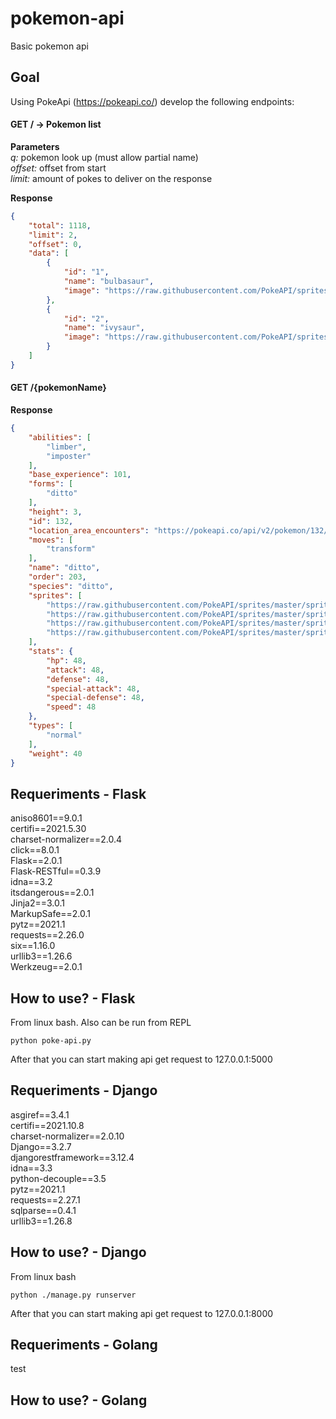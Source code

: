 # pokemon-api
Basic pokemon api

## Goal
Using PokeApi (https://pokeapi.co/) develop the following endpoints:
#### GET / -> Pokemon list
**Parameters**  
*q:* pokemon look up (must allow partial name)  
*offset:* offset from start  
*limit:* amount of pokes to deliver on the response  

**Response**
```json
{
    "total": 1118,
    "limit": 2,
    "offset": 0,
    "data": [
        {
            "id": "1",
            "name": "bulbasaur",
            "image": "https://raw.githubusercontent.com/PokeAPI/sprites/master/sprites/pokemon/1.png"
        },
        {
            "id": "2",
            "name": "ivysaur",
            "image": "https://raw.githubusercontent.com/PokeAPI/sprites/master/sprites/pokemon/2.png"
        }
    ]
}
```

#### GET /{pokemonName}
**Response**
```json
{
    "abilities": [
        "limber",
        "imposter"
    ],
    "base_experience": 101,
    "forms": [
        "ditto"
    ],
    "height": 3,
    "id": 132,
    "location_area_encounters": "https://pokeapi.co/api/v2/pokemon/132/encounters",
    "moves": [
        "transform"
    ],
    "name": "ditto",
    "order": 203,
    "species": "ditto",
    "sprites": [
        "https://raw.githubusercontent.com/PokeAPI/sprites/master/sprites/pokemon/back/132.png",
        "https://raw.githubusercontent.com/PokeAPI/sprites/master/sprites/pokemon/back/shiny/132.png",
        "https://raw.githubusercontent.com/PokeAPI/sprites/master/sprites/pokemon/132.png",
        "https://raw.githubusercontent.com/PokeAPI/sprites/master/sprites/pokemon/shiny/132.png"
    ],
    "stats": {
        "hp": 48,
        "attack": 48,
        "defense": 48,
        "special-attack": 48,
        "special-defense": 48,
        "speed": 48
    },
    "types": [
        "normal"
    ],
    "weight": 40
}
```

## Requeriments - Flask
aniso8601==9.0.1  
certifi==2021.5.30  
charset-normalizer==2.0.4  
click==8.0.1  
Flask==2.0.1  
Flask-RESTful==0.3.9  
idna==3.2  
itsdangerous==2.0.1  
Jinja2==3.0.1  
MarkupSafe==2.0.1  
pytz==2021.1  
requests==2.26.0  
six==1.16.0  
urllib3==1.26.6  
Werkzeug==2.0.1  

## How to use? - Flask
From linux bash. Also can be run from REPL
```
python poke-api.py
```
After that you can start making api get request to 127.0.0.1:5000

## Requeriments - Django
asgiref==3.4.1   
certifi==2021.10.8   
charset-normalizer==2.0.10   
Django==3.2.7   
djangorestframework==3.12.4   
idna==3.3   
python-decouple==3.5   
pytz==2021.1   
requests==2.27.1   
sqlparse==0.4.1   
urllib3==1.26.8   

## How to use? - Django
From linux bash
```
python ./manage.py runserver
```
After that you can start making api get request to 127.0.0.1:8000


## Requeriments - Golang
test

## How to use? - Golang

 